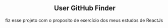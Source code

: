 <h2 style="text-align: center;">User GitHub Finder</h2>
<p>fiz esse projeto com o proposito de exercício dos meus estudos de ReactJs</p>
